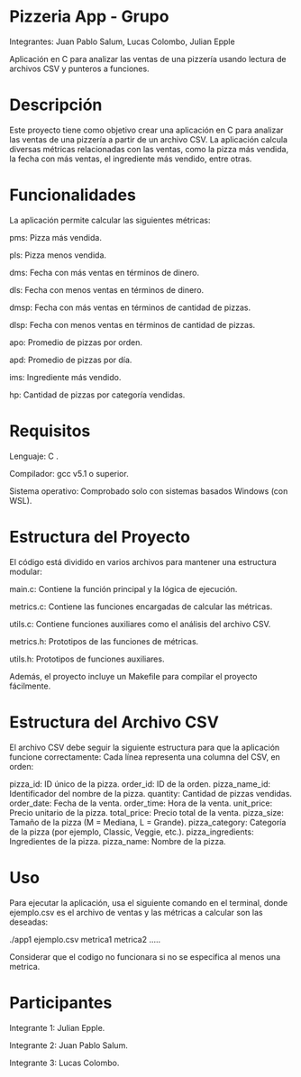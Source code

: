 # Pizzeria App - Grupo 

Integrantes: Juan Pablo Salum, Lucas Colombo, Julian Epple

Aplicación en C para analizar las ventas de una pizzería usando lectura de archivos CSV y punteros a funciones.

# Descripción
Este proyecto tiene como objetivo crear una aplicación en C para analizar las ventas de una pizzería a partir de un archivo CSV. La aplicación calcula diversas métricas relacionadas con las ventas, como la pizza más vendida, la fecha con más ventas, el ingrediente más vendido, entre otras.

# Funcionalidades
La aplicación permite calcular las siguientes métricas:

pms: Pizza más vendida.

pls: Pizza menos vendida.

dms: Fecha con más ventas en términos de dinero.

dls: Fecha con menos ventas en términos de dinero.

dmsp: Fecha con más ventas en términos de cantidad de pizzas.

dlsp: Fecha con menos ventas en términos de cantidad de pizzas.

apo: Promedio de pizzas por orden.

apd: Promedio de pizzas por día.

ims: Ingrediente más vendido.

hp: Cantidad de pizzas por categoría vendidas.

# Requisitos
Lenguaje: C .

Compilador: gcc v5.1 o superior.

Sistema operativo: Comprobado solo con sistemas basados Windows (con WSL).

# Estructura del Proyecto
El código está dividido en varios archivos para mantener una estructura modular:

main.c: Contiene la función principal y la lógica de ejecución.

metrics.c: Contiene las funciones encargadas de calcular las métricas.

utils.c: Contiene funciones auxiliares como el análisis del archivo CSV.

metrics.h: Prototipos de las funciones de métricas.

utils.h: Prototipos de funciones auxiliares.

Además, el proyecto incluye un Makefile para compilar el proyecto fácilmente.

# Estructura del Archivo CSV
El archivo CSV debe seguir la siguiente estructura para que la aplicación funcione correctamente:
Cada línea representa una columna del CSV, en orden:

pizza_id: ID único de la pizza.
order_id: ID de la orden.
pizza_name_id: Identificador del nombre de la pizza.
quantity: Cantidad de pizzas vendidas.
order_date: Fecha de la venta.
order_time: Hora de la venta.
unit_price: Precio unitario de la pizza.
total_price: Precio total de la venta.
pizza_size: Tamaño de la pizza (M = Mediana, L = Grande).
pizza_category: Categoría de la pizza (por ejemplo, Classic, Veggie, etc.).
pizza_ingredients: Ingredientes de la pizza.
pizza_name: Nombre de la pizza.

# Uso
Para ejecutar la aplicación, usa el siguiente comando en el terminal, donde ejemplo.csv es el archivo de ventas y las métricas a calcular son las deseadas:

./app1 ejemplo.csv metrica1 metrica2 .....

Considerar que el codigo no funcionara si no se especifica al menos una metrica.


# Participantes
Integrante 1: Julian Epple.

Integrante 2: Juan Pablo Salum.

Integrante 3: Lucas Colombo.
